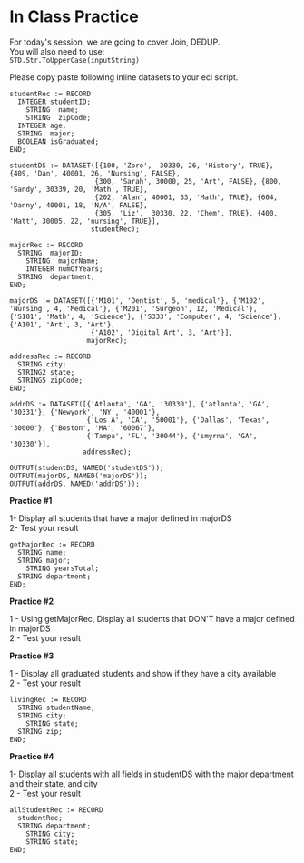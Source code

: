 # In Class Practice

For today's session, we are going to cover Join, DEDUP.\
You will also need to use:\
`STD.Str.ToUpperCase(inputString)`

Please copy paste following inline datasets to your ecl script.

```
studentRec := RECORD
  INTEGER studentID;
	STRING  name;
	STRING  zipCode;
  INTEGER age;
  STRING  major;
  BOOLEAN isGraduated;
END;

studentDS := DATASET([{100, 'Zoro',  30330, 26, 'History', TRUE}, {409, 'Dan', 40001, 26, 'Nursing', FALSE},
                     {300, 'Sarah', 30000, 25, 'Art', FALSE}, {800, 'Sandy', 30339, 20, 'Math', TRUE},
                     {202, 'Alan', 40001, 33, 'Math', TRUE}, {604, 'Danny', 40001, 18, 'N/A', FALSE},
                     {305, 'Liz',  30330, 22, 'Chem', TRUE}, {400, 'Matt', 30005, 22, 'nursing', TRUE}],
                    studentRec);

majorRec := RECORD
  STRING  majorID;
	STRING  majorName;
	INTEGER numOfYears;
  STRING  department;
END;

majorDS := DATASET([{'M101', 'Dentist', 5, 'medical'}, {'M102', 'Nursing', 4, 'Medical'}, {'M201', 'Surgeon', 12, 'Medical'},                   {'S101', 'Math', 4, 'Science'}, {'S333', 'Computer', 4, 'Science'}, {'A101', 'Art', 3, 'Art'},
                    {'A102', 'Digital Art', 3, 'Art'}],
                   majorRec);

addressRec := RECORD
  STRING city;
  STRING2 state;
  STRING5 zipCode;
END;

addrDS := DATASET([{'Atlanta', 'GA', '30330'}, {'atlanta', 'GA', '30331'}, {'Newyork', 'NY', '40001'},
                   {'Los A', 'CA', '50001'}, {'Dallas', 'Texas', '30000'}, {'Boston', 'MA', '60067'},
                   {'Tampa', 'FL', '30044'}, {'smyrna', 'GA', '30330'}],
                  addressRec);

OUTPUT(studentDS, NAMED('studentDS'));
OUTPUT(majorDS, NAMED('majorDS'));
OUTPUT(addrDS, NAMED('addrDS'));

```

**Practice #1**

1- Display all students that have a major defined in majorDS\
2- Test your result

```
getMajorRec := RECORD
  STRING name;
  STRING major;
	STRING yearsTotal;
  STRING department;
END;
```

**Practice #2**

1 - Using getMajorRec, Display all students that DON'T have a major defined in majorDS\
2 - Test your result

**Practice #3**

1 - Display all graduated students and show if they have a city available\
2 - Test your result

```
livingRec := RECORD
  STRING studentName;
  STRING city;
	STRING state;
  STRING zip;
END;
```

**Practice #4**

1- Display all students with all fields in studentDS with the major department and their state, and city\
2 - Test your result

```
allStudentRec := RECORD
  studentRec;
  STRING department;
	STRING city;
	STRING state;
END;
```
